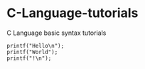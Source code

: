 # C-Language-tutorials
C Language basic syntax tutorials 

```code
printf("Hello\n");
printf("World");
printf("!\n");
```
